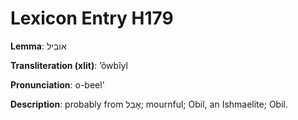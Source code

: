 # Lexicon Entry H179

**Lemma**: אוֹבִיל

**Transliteration (xlit)**: ʼôwbîyl

**Pronunciation**: o-beel'

**Description**:
probably from אָבַל; mournful; Obil, an Ishmaelite; Obil.
